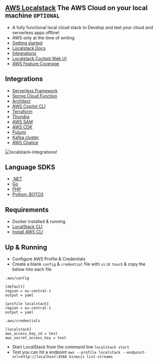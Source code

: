 ## [AWS Localstack](https://localstack.cloud/) The AWS Cloud on your local machine `OPTIONAL`
- A fully functional local cloud stack to Develop and test your cloud and serverless apps offline!
- AWS only at the time of writing
- [Getting started](https://docs.localstack.cloud/get-started/)
- [Localstack Docs](https://docs.localstack.cloud/overview/)
- [Integrations](https://docs.localstack.cloud/integrations/)
- [Localstack Cockpit Web UI](https://localstack.cloud/products/cockpit/)
- [AWS Feature Coverage](https://docs.localstack.cloud/aws/feature-coverage/)

## Integrations
- [Serverless Framework](https://docs.localstack.cloud/integrations/serverless-framework/)
- [Spring Cloud Function](https://docs.localstack.cloud/integrations/spring-cloud-function/)
- [Architect](https://docs.localstack.cloud/integrations/architect/)
- [AWS Copilot CLI](https://docs.localstack.cloud/integrations/copilot/)
- [Terraform](https://docs.localstack.cloud/integrations/terraform/)
- [Thundra](https://docs.localstack.cloud/integrations/thundra/)
- [AWS SAM](https://docs.localstack.cloud/integrations/aws-sam/)
- [AWS CDK](https://docs.localstack.cloud/integrations/aws-cdk/)
- [Pulumi](https://docs.localstack.cloud/integrations/pulumi/)
- [Kafka cluster](https://docs.localstack.cloud/integrations/kafka/)
- [AWS Chalice](https://docs.localstack.cloud/integrations/chalice/)

![localstack-integrations!](images/localstack/localstack-integrations.png)

## Language SDKS

- [.NET](https://docs.localstack.cloud/integrations/sdks/dotnet/)
- [Go](https://docs.localstack.cloud/integrations/sdks/go/)
- [PHP](https://docs.localstack.cloud/integrations/sdks/php/)
- [Python: BOTO3](https://docs.localstack.cloud/integrations/sdks/python/)

## Requirements
- Docker installed & running
- [LocalStack CLI](https://docs.localstack.cloud/get-started/#localstack-cli)
- [Install AWS CLI](https://docs.localstack.cloud/integrations/aws-cli/)

## Up & Running
- Configure AWS Profile & Credentials
- Create a blank `config` & `credential` file with `vi` or `touch` & copy the below into each file

`.aws/config`
```
[default]
region = eu-central-1
output = yaml

[profile localstack]
region = eu-central-1
output = yaml
```
`.aws/credentials`
```
[localstack]
aws_access_key_id = test
aws_secret_access_key = test
```
- Start LocalStack from the command line `localstack start`
- Test you can hit a endpoint `aws --profile localstack --endpoint-url=http://localhost:4566 kinesis list-streams`
